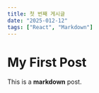 ```yaml
---
title: 첫 번째 게시글
date: "2025-012-12"
tags: ["React", "Markdown"]
---
```


# My First Post

This is a **markdown** post.
